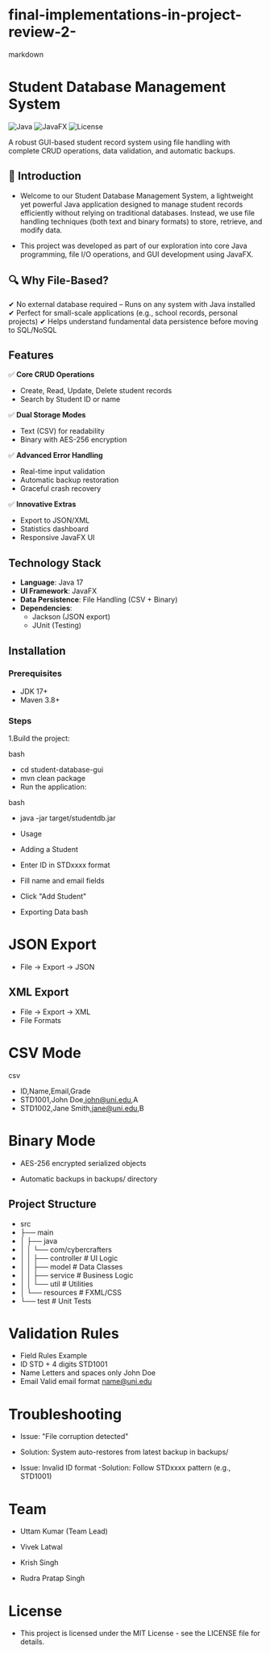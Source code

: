 # final-implementations-in-project-review-2-
markdown
# Student Database Management System

![Java](https://img.shields.io/badge/Java-17-blue)
![JavaFX](https://img.shields.io/badge/JavaFX-17-orange)
![License](https://img.shields.io/badge/License-MIT-green)

A robust GUI-based student record system using file handling with complete CRUD operations, data validation, and automatic backups.
## 📌 Introduction
- Welcome to our Student Database Management System, a lightweight yet powerful Java application designed to manage student records efficiently without relying on traditional databases. Instead, we use file handling techniques (both text and binary formats) to store, retrieve, and modify data.

- This project was developed as part of our exploration into core Java programming, file I/O operations, and GUI development using JavaFX.

## 🔍 Why File-Based?
✔ No external database required – Runs on any system with Java installed
✔ Perfect for small-scale applications (e.g., school records, personal projects)
✔ Helps understand fundamental data persistence before moving to SQL/NoSQL

## Features

✅ **Core CRUD Operations**  
- Create, Read, Update, Delete student records  
- Search by Student ID or name  

✅ **Dual Storage Modes**  
- Text (CSV) for readability  
- Binary with AES-256 encryption  

✅ **Advanced Error Handling**  
- Real-time input validation  
- Automatic backup restoration  
- Graceful crash recovery  

✅ **Innovative Extras**  
- Export to JSON/XML  
- Statistics dashboard  
- Responsive JavaFX UI  

## Technology Stack

- **Language**: Java 17
- **UI Framework**: JavaFX
- **Data Persistence**: File Handling (CSV + Binary)
- **Dependencies**: 
  - Jackson (JSON export)
  - JUnit (Testing)

## Installation

### Prerequisites
- JDK 17+
- Maven 3.8+

### Steps
1.Build the project:

bash
- cd student-database-gui
- mvn clean package
- Run the application:

bash
- java -jar target/studentdb.jar
- Usage
- Adding a Student
- Enter ID in STDxxxx format

- Fill name and email fields

- Click "Add Student"

- Exporting Data
bash
# JSON Export
- File → Export → JSON

## XML Export 
- File → Export → XML
- File Formats
# CSV Mode
csv
- ID,Name,Email,Grade
- STD1001,John Doe,john@uni.edu,A
- STD1002,Jane Smith,jane@uni.edu,B
# Binary Mode
- AES-256 encrypted serialized objects

- Automatic backups in backups/ directory

## Project Structure

- src
- ├── main
- │   ├── java
- │   │   └── com/cybercrafters
- │   │       ├── controller   # UI Logic
- │   │       ├── model        # Data Classes
- │   │       ├── service      # Business Logic
- │   │       └── util       # Utilities
- │   └── resources          # FXML/CSS
- └── test             # Unit Tests
# Validation Rules
- Field	Rules	Example
- ID	STD + 4 digits	STD1001
- Name	Letters and spaces only	John Doe
- Email	Valid email format	name@uni.edu
# Troubleshooting
- Issue: "File corruption detected"
- Solution: System auto-restores from latest backup in backups/

- Issue: Invalid ID format
-Solution: Follow STDxxxx pattern (e.g., STD1001)

# Team
- Uttam Kumar (Team Lead)

- Vivek Latwal

- Krish Singh

- Rudra Pratap Singh

# License
- This project is licensed under the MIT License - see the LICENSE file for details.



